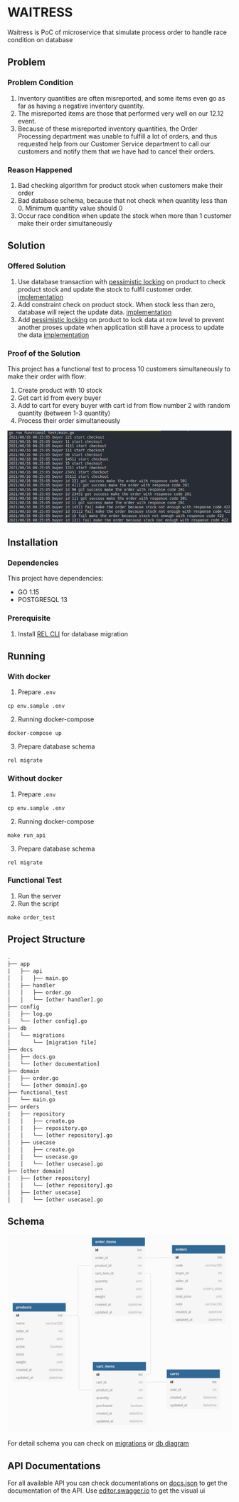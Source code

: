 # WAITRESS

Waitress is PoC of microservice that simulate process order to handle race condition on database

## Problem

### Problem Condition

1. Inventory quantities are often misreported, and some items even go as far as having a negative inventory quantity.
2. The misreported items are those that performed very well on our 12.12 event.
3. Because of these misreported inventory quantities, the Order Processing department was unable to fulfill a lot of orders, and thus
requested help from our Customer Service department to call our customers and notify them that we have had to cancel their orders.

### Reason Happened

1. Bad checking algorithm for product stock when customers make their order
2. Bad database schema, because that not check when quantity less than 0. Minimum quantity value should 0
3. Occur race condition when update the stock when more than 1 customer make their order simultaneously

## Solution

### Offered Solution

1. Use database transaction with [pessimistic locking](https://stackoverflow.com/questions/129329/optimistic-vs-pessimistic-locking) on product to check product stock and update the stock to fulfil customer order. [implementation](./orders/repository/create.go#L23-L64)
2. Add constraint check on product stock. When stock less than zero, database will reject the update data. [implementation](./db/migrations/20210815104500_create_orders.go#L19)
3. Add [pessimistic locking](https://stackoverflow.com/questions/129329/optimistic-vs-pessimistic-locking) on product to lock data at row level to prevent another proses update when application still have a process to update the data [implementation](./orders/repository/create.go#L37)

### Proof of the Solution

This project has a functional test to process 10 customers simultaneously to make their order with flow:
1. Create product with 10 stock
2. Get cart id from every buyer
3. Add to cart for every buyer with cart id from flow number 2 with random quantity (between 1-3 quantity)
4. Process their order simultaneously

![Log process](./docs/images/log-functional-test.png)

## Installation

### Dependencies

This project have dependencies:
- GO 1.15
- POSTGRESQL 13

### Prerequisite

1. Install [REL CLI](https://go-rel.github.io/migration/#running-migration) for database migration

## Running

### With docker

1. Prepare `.env`
```
cp env.sample .env
```
2. Running docker-compose
```
docker-compose up
```
3. Prepare database schema
```
rel migrate
```
### Without docker

1. Prepare `.env`
```
cp env.sample .env
```
2. Running docker-compose
```
make run_api
```
3. Prepare database schema
```
rel migrate
```

### Functional Test
1. Run the server
2. Run the script
```
make order_test
```

## Project Structure

```
.
├── app
|   ├── api
│   │   ├── main.go
│   ├── handler
│   │   ├── order.go
│   │   └── [other handler].go
├── config
│   ├── log.go
│   └── [other config].go
├── db
│   └── migrations
│       └── [migration file]
├── docs
│   ├── docs.go
│   └── [other documentation]
├── domain
│   ├── order.go
│   └── [other domain].go
├── functional_test
│   └── main.go
├── orders
|   ├── repository
│   │   ├── create.go
│   │   ├── repository.go
│   │   └── [other repository].go
│   ├── usecase
│   │   ├── create.go
│   │   └── usecase.go
│   │   └── [other usecase].go
├── [other domain]
|   ├── [other repository]
│   │   └── [other repository].go
│   ├── [other usecase]
│   │   └── [other usecase].go
```

## Schema

![db schema](./docs/images/schema.png)

For detail schema you can check on [migrations](./db/migrations) or [db diagram](https://dbdiagram.io/d/611665df2ecb310fc3ca64ee)

## API Documentations

For all available API you can check documentations on [docs.json](./docs/docs.json) to get the documentation of the API. Use [editor.swagger.io](https://editor.swagger.io/) to get the visual ui
